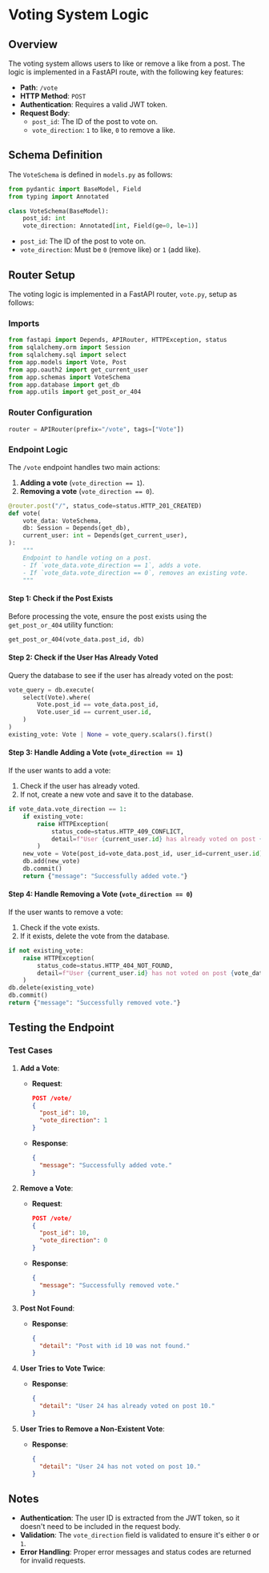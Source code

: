
# Voting System Logic

## Overview

The voting system allows users to like or remove a like from a post. The logic is implemented in a FastAPI route, with the following key features:

- **Path**: `/vote`
- **HTTP Method**: `POST`
- **Authentication**: Requires a valid JWT token.
- **Request Body**:
  - `post_id`: The ID of the post to vote on.
  - `vote_direction`: `1` to like, `0` to remove a like.

## Schema Definition

The `VoteSchema` is defined in `models.py` as follows:

```python
from pydantic import BaseModel, Field
from typing import Annotated

class VoteSchema(BaseModel):
    post_id: int
    vote_direction: Annotated[int, Field(ge=0, le=1)]
```

- `post_id`: The ID of the post to vote on.
- `vote_direction`: Must be `0` (remove like) or `1` (add like).

## Router Setup

The voting logic is implemented in a FastAPI router, `vote.py`, setup as follows:

### Imports

```python
from fastapi import Depends, APIRouter, HTTPException, status
from sqlalchemy.orm import Session
from sqlalchemy.sql import select
from app.models import Vote, Post
from app.oauth2 import get_current_user
from app.schemas import VoteSchema
from app.database import get_db
from app.utils import get_post_or_404
```

### Router Configuration

```python
router = APIRouter(prefix="/vote", tags=["Vote"])
```

### Endpoint Logic

The `/vote` endpoint handles two main actions:

1. **Adding a vote** (`vote_direction == 1`).
2. **Removing a vote** (`vote_direction == 0`).

```python
@router.post("/", status_code=status.HTTP_201_CREATED)
def vote(
    vote_data: VoteSchema,
    db: Session = Depends(get_db),
    current_user: int = Depends(get_current_user),
):
    """
    Endpoint to handle voting on a post.
    - If `vote_data.vote_direction == 1`, adds a vote.
    - If `vote_data.vote_direction == 0`, removes an existing vote.
    """
```

#### Step 1: Check if the Post Exists

Before processing the vote, ensure the post exists using the `get_post_or_404` utility function:

```python
get_post_or_404(vote_data.post_id, db)
```

#### Step 2: Check if the User Has Already Voted

Query the database to see if the user has already voted on the post:

```python
vote_query = db.execute(
    select(Vote).where(
        Vote.post_id == vote_data.post_id,
        Vote.user_id == current_user.id,
    )
)
existing_vote: Vote | None = vote_query.scalars().first()
```

#### Step 3: Handle Adding a Vote (`vote_direction == 1`)

If the user wants to add a vote:

1. Check if the user has already voted.
2. If not, create a new vote and save it to the database.

```python
if vote_data.vote_direction == 1:
    if existing_vote:
        raise HTTPException(
            status_code=status.HTTP_409_CONFLICT,
            detail=f"User {current_user.id} has already voted on post {vote_data.post_id}.",
        )
    new_vote = Vote(post_id=vote_data.post_id, user_id=current_user.id)
    db.add(new_vote)
    db.commit()
    return {"message": "Successfully added vote."}
```

#### Step 4: Handle Removing a Vote (`vote_direction == 0`)

If the user wants to remove a vote:

1. Check if the vote exists.
2. If it exists, delete the vote from the database.

```python
if not existing_vote:
    raise HTTPException(
        status_code=status.HTTP_404_NOT_FOUND,
        detail=f"User {current_user.id} has not voted on post {vote_data.post_id}.",
    )
db.delete(existing_vote)
db.commit()
return {"message": "Successfully removed vote."}
```

## Testing the Endpoint

### Test Cases

1. **Add a Vote**:
   - **Request**:

     ```json
     POST /vote/
     {
       "post_id": 10,
       "vote_direction": 1
     }
     ```

   - **Response**:

     ```json
     {
       "message": "Successfully added vote."
     }
     ```

2. **Remove a Vote**:
   - **Request**:

     ```json
     POST /vote/
     {
       "post_id": 10,
       "vote_direction": 0
     }
     ```

   - **Response**:

     ```json
     {
       "message": "Successfully removed vote."
     }
     ```

3. **Post Not Found**:
   - **Response**:

     ```json
     {
       "detail": "Post with id 10 was not found."
     }
     ```

4. **User Tries to Vote Twice**:
   - **Response**:

     ```json
     {
       "detail": "User 24 has already voted on post 10."
     }
     ```

5. **User Tries to Remove a Non-Existent Vote**:
   - **Response**:

     ```json
     {
       "detail": "User 24 has not voted on post 10."
     }
     ```

## Notes

- **Authentication**: The user ID is extracted from the JWT token, so it doesn't need to be included in the request body.
- **Validation**: The `vote_direction` field is validated to ensure it's either `0` or `1`.
- **Error Handling**: Proper error messages and status codes are returned for invalid requests.
